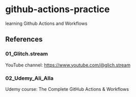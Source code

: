 # github-actions-practice
learning Github Actions and Workflows

## References

### 01_Glitch.stream
YouTube channel: <a>https://www.youtube.com/@glich.stream</a>

### 02_Udemy_Ali_Alla
Udemy course: The Complete GitHub Actions & Workflows